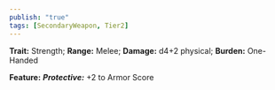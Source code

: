 ```yaml
---
publish: "true"
tags: [SecondaryWeapon, Tier2]
---
```

**Trait:** Strength; **Range:** Melee; **Damage:** d4+2 physical; **Burden:** One-Handed

**Feature:** ***Protective:*** +2 to Armor Score
